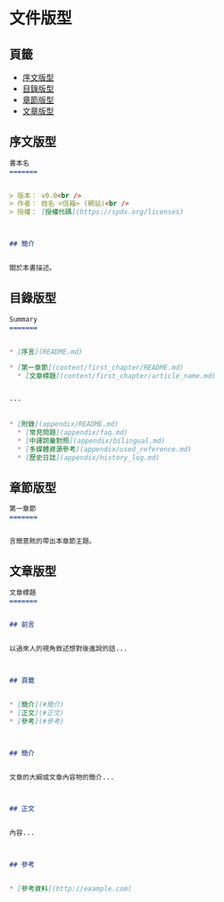 文件版型
=======


## 頁籤


* [序文版型](#序文版型)
* [目錄版型](#目錄版型)
* [章節版型](#章節版型)
* [文章版型](#文章版型)



## 序文版型


```md
書本名
=======


> 版本： v0.0<br />
> 作者： 姓名 <信箱> (網站)<br />
> 授權： [授權代碼](https://spdx.org/licenses)



## 簡介


關於本書描述。

```



## 目錄版型


```md
Summary
=======


* [序言](README.md)

* [第一章節](content/first_chapter/README.md)
  * [文章標題](content/first_chapter/article_name.md)


---


* [附錄](appendix/README.md)
  * [常見問題](appendix/faq.md)
  * [中譯詞彙對照](appendix/bilingual.md)
  * [多媒體資源參考](appendix/used_reference.md)
  * [歷史日誌](appendix/history_log.md)

```



## 章節版型


```md
第一章節
=======


言簡意賅的帶出本章節主題。

```



## 文章版型


```md
文章標題
=======


## 前言


以過來人的視角敘述想對後進說的話...



## 頁籤


* [簡介](#簡介)
* [正文](#正文)
* [參考](#參考)



## 簡介


文章的大綱或文章內容物的簡介...



## 正文


內容...



## 參考


* [參考資料](http://example.com)

```

